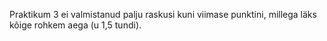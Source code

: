 
Praktikum 3 ei valmistanud palju raskusi kuni viimase punktini, millega läks kõige rohkem aega (u 1,5 tundi).            
